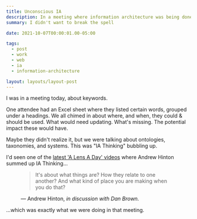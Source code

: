 ```yaml
---
title: Unconscious IA
description: In a meeting where information architecture was being done unconsciously
summary: I didn't want to break the spell

date: 2021-10-07T00:00:01.00-05:00

tags:
  - post
  - work
  - web
  - ia
  - information-architecture

layout: layouts/layout-post
---
```

I was in a meeting today, about keywords.

One attendee had an Excel sheet where they listed certain words, grouped under a headings. We all chimed in about where, and when, they could & should be used. What would need updating. What's missing. The potential impact these would have.

Maybe they didn't realize it, but we were talking about ontologies, taxonomies, and systems. This was "IA Thinking" bubbling up.

I'd seen one of the [latest 'A Lens A Day' videos](https://youtu.be/drn-h-2pPuI "Youtube") where Andrew Hinton summed up IA Thinking...

<figure class="blockquote">
    <blockquote cite="https://youtu.be/drn-h-2pPuI">
        <p>It's about what things are? How they relate to one another? And what kind of place you are making when you do that?</p>
    </blockquote>
    <figcaption>— Andrew Hinton, <cite>in discussion with Dan Brown.</cite></figcaption>
</figure>

...which was exactly what we were doing in that meeting.